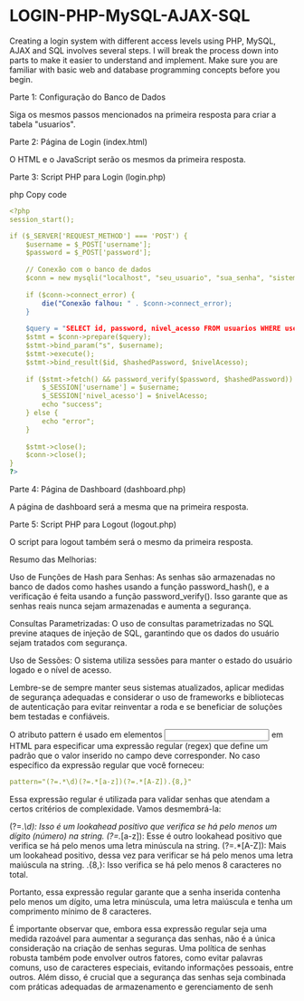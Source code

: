 # LOGIN-PHP-MySQL-AJAX-SQL
Creating a login system with different access levels using PHP, MySQL, AJAX and SQL involves several steps. I will break the process down into parts to make it easier to understand and implement. Make sure you are familiar with basic web and database programming concepts before you begin.


Parte 1: Configuração do Banco de Dados

Siga os mesmos passos mencionados na primeira resposta para criar a tabela "usuarios".

Parte 2: Página de Login (index.html)

O HTML e o JavaScript serão os mesmos da primeira resposta.

Parte 3: Script PHP para Login (login.php)

php
Copy code
```yaml
<?php
session_start();

if ($_SERVER['REQUEST_METHOD'] === 'POST') {
    $username = $_POST['username'];
    $password = $_POST['password'];
    
    // Conexão com o banco de dados
    $conn = new mysqli("localhost", "seu_usuario", "sua_senha", "sistema_login");
    
    if ($conn->connect_error) {
        die("Conexão falhou: " . $conn->connect_error);
    }
    
    $query = "SELECT id, password, nivel_acesso FROM usuarios WHERE username = ?";
    $stmt = $conn->prepare($query);
    $stmt->bind_param("s", $username);
    $stmt->execute();
    $stmt->bind_result($id, $hashedPassword, $nivelAcesso);
    
    if ($stmt->fetch() && password_verify($password, $hashedPassword)) {
        $_SESSION['username'] = $username;
        $_SESSION['nivel_acesso'] = $nivelAcesso;
        echo "success";
    } else {
        echo "error";
    }
    
    $stmt->close();
    $conn->close();
}
?>
```
Parte 4: Página de Dashboard (dashboard.php)

A página de dashboard será a mesma que na primeira resposta.

Parte 5: Script PHP para Logout (logout.php)

O script para logout também será o mesmo da primeira resposta.

Resumo das Melhorias:

Uso de Funções de Hash para Senhas: As senhas são armazenadas no banco de dados como hashes usando a função password_hash(), e a verificação é feita usando a função password_verify(). Isso garante que as senhas reais nunca sejam armazenadas e aumenta a segurança.

Consultas Parametrizadas: O uso de consultas parametrizadas no SQL previne ataques de injeção de SQL, garantindo que os dados do usuário sejam tratados com segurança.

Uso de Sessões: O sistema utiliza sessões para manter o estado do usuário logado e o nível de acesso.

Lembre-se de sempre manter seus sistemas atualizados, aplicar medidas de segurança adequadas e considerar o uso de frameworks e bibliotecas de autenticação para evitar reinventar a roda e se beneficiar de soluções bem testadas e confiáveis.

O atributo pattern é usado em elementos <input> em HTML para especificar uma expressão regular (regex) que define um padrão que o valor inserido no campo deve corresponder. No caso específico da expressão regular que você forneceu:
```yaml
pattern="(?=.*\d)(?=.*[a-z])(?=.*[A-Z]).{8,}"
```
Essa expressão regular é utilizada para validar senhas que atendam a certos critérios de complexidade. Vamos desmembrá-la:

(?=.*\d): Isso é um lookahead positivo que verifica se há pelo menos um dígito (número) na string.
(?=.*[a-z]): Esse é outro lookahead positivo que verifica se há pelo menos uma letra minúscula na string.
(?=.*[A-Z]): Mais um lookahead positivo, dessa vez para verificar se há pelo menos uma letra maiúscula na string.
.{8,}: Isso verifica se há pelo menos 8 caracteres no total.

Portanto, essa expressão regular garante que a senha inserida contenha pelo menos um dígito, uma letra minúscula, uma letra maiúscula e tenha um comprimento mínimo de 8 caracteres.

É importante observar que, embora essa expressão regular seja uma medida razoável para aumentar a segurança das senhas, não é a única consideração na criação de senhas seguras. Uma política de senhas robusta também pode envolver outros fatores, como evitar palavras comuns, uso de caracteres especiais, evitando informações pessoais, entre outros. Além disso, é crucial que a segurança das senhas seja combinada com práticas adequadas de armazenamento e gerenciamento de senh
